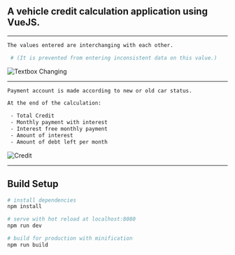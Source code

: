 


## A vehicle credit calculation application using VueJS.
----------
``` bash
The values entered are interchanging with each other. 

 # (It is prevented from entering inconsistent data on this value.)
```
![Textbox Changing](https://media.giphy.com/media/3ohzdYNVH28kxTtAkM/giphy.gif)


----------

``` bash
Payment account is made according to new or old car status. 

At the end of the calculation:

 - Total Credit
 - Monthly payment with interest
 - Interest free monthly payment
 - Amount of interest
 - Amount of debt left per month
```
	
![Credit](https://media.giphy.com/media/xUPGcLHDlQNTrKs8Fi/giphy.gif)


----------


## Build Setup
``` bash
# install dependencies
npm install

# serve with hot reload at localhost:8080
npm run dev

# build for production with minification
npm run build
```



